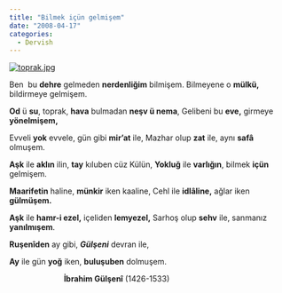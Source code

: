 ```yaml
---
title: "Bilmek içün gelmişem"
date: "2008-04-17"
categories: 
  - Dervish
---
```


[![toprak.jpg](/uploads/2008/04/toprak.jpg)](/uploads/2008/04/toprak.jpg "toprak.jpg")

Ben  bu **dehre** gelmeden **nerdenliğim** bilmişem. Bilmeyene o **mülkü,** bildirmeye gelmişem. 

**Od** ü **su**, toprak, **hava** bulmadan **neşv ü nema**, Gelibeni bu **eve,** girmeye **yönelmişem,** 

Evveli **yok** evvele, gün gibi **mir’at** ile, Mazhar olup **zat** ile, aynı **safâ** olmuşem. 

**Aşk** ile **aklın** ilin, **tay** kıluben cüz Külün, **Yokluğ** ile **varlığın**, bilmek **içün** gelmişem. 

**Maarifetin** haline, **münkir** iken kaaline, Cehl ile **idlâline,** ağlar iken **gülmüşem.** 

**Aşk** ile **hamr-i ezel,** içeliden **lemyezel,** Sarhoş olup **sehv** ile, sanmanız **yanılmışem**.

**Ruşenîden** ay gibi, _**Gülşeni**_ devran ile,

**Ay** ile gün **yoğ** iken, **buluşuben** dolmuşem.

                         **İbrahim Gülşenî** (1426-1533)
